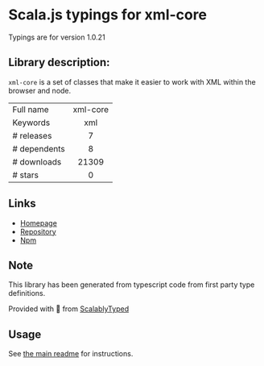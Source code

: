 
# Scala.js typings for xml-core

Typings are for version 1.0.21

## Library description:
`xml-core` is a set of classes that make it easier to work with XML within the browser and node.

|                    |                 |
| ------------------ | :-------------: |
| Full name          | xml-core |
| Keywords           | xml |
| # releases         | 7 |
| # dependents       | 8 |
| # downloads        | 21309 |
| # stars            | 0 |

## Links
- [Homepage](https://github.com/PeculiarVentures/xml-core.git#readme)
- [Repository](https://github.com/PeculiarVentures/xml-core)
- [Npm](https://www.npmjs.com/package/xml-core)
    


## Note
This library has been generated from typescript code from first party type definitions.

Provided with :purple_heart: from [ScalablyTyped](https://github.com/oyvindberg/ScalablyTyped)

## Usage
See [the main readme](../../readme.md) for instructions.


